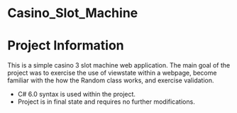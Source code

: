 # Casino_Slot_Machine


# Project Information
This is a simple casino 3 slot machine web application. The main goal of the project was to exercise the use of viewstate within a webpage, become familiar with the how the Random class works, and exercise validation. 

* C# 6.0 syntax is used within the project.
* Project is in final state and requires no further modifications.


